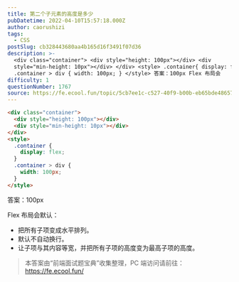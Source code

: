 ```yaml
---
title: 第二个子元素的高度是多少
pubDatetime: 2022-04-10T15:57:18.000Z
author: caorushizi
tags:
  - CSS
postSlug: cb328443680aa4b165d16f3491f07d36
description: >-
  <div class="container"> <div style="height: 100px"></div> <div
  style="min-height: 10px"></div> </div> <style> .container{ display: flex; }
  .container > div { width: 100px; } </style> 答案：100px Flex 布局会
difficulty: 1
questionNumber: 1767
source: https://fe.ecool.fun/topic/5cb7ee1c-c527-40f9-b00b-eb65bde48657
---
```


```html
<div class="container">
  <div style="height: 100px"></div>
  <div style="min-height: 10px"></div>
</div>
<style>
  .container {
    display: flex;
  }
  .container > div {
    width: 100px;
  }
</style>
```

答案：100px

Flex 布局会默认：

- 把所有子项变成水平排列。
- 默认不自动换行。
- 让子项与其内容等宽，并把所有子项的高度变为最高子项的高度。

> 本答案由“前端面试题宝典”收集整理，PC 端访问请前往： https://fe.ecool.fun/
